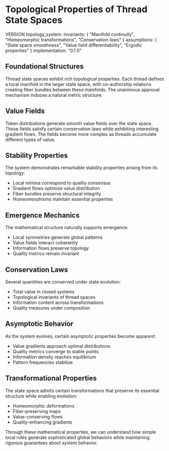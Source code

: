 # Topological Properties of Thread State Spaces

VERSION topology_system:
  invariants: {
    "Manifold continuity",
    "Homeomorphic transformations",
    "Conservation laws"
  }
  assumptions: {
    "State space smoothness",
    "Value field differentiability",
    "Ergodic properties"
  }
  implementation: "0.1.0"

## Foundational Structures

Thread state spaces exhibit rich topological properties. Each thread defines a local manifold in the larger state space, with co-authorship relations creating fiber bundles between these manifolds. The unanimous approval mechanism induces a natural metric structure.

## Value Fields

Token distributions generate smooth value fields over the state space. These fields satisfy certain conservation laws while exhibiting interesting gradient flows. The fields become more complex as threads accumulate different types of value.

## Stability Properties

The system demonstrates remarkable stability properties arising from its topology:
- Local minima correspond to quality consensus
- Gradient flows optimize value distribution
- Fiber bundles preserve structural integrity
- Homeomorphisms maintain essential properties

## Emergence Mechanics

The mathematical structure naturally supports emergence:
- Local symmetries generate global patterns
- Value fields interact coherently
- Information flows preserve topology
- Quality metrics remain invariant

## Conservation Laws

Several quantities are conserved under state evolution:
- Total value in closed systems
- Topological invariants of thread spaces
- Information content across transformations
- Quality measures under composition

## Asymptotic Behavior

As the system evolves, certain asymptotic properties become apparent:
- Value gradients approach optimal distributions
- Quality metrics converge to stable points
- Information density reaches equilibrium
- Pattern frequencies stabilize

## Transformational Properties

The state space admits certain transformations that preserve its essential structure while enabling evolution:
- Homeomorphic deformations
- Fiber-preserving maps
- Value-conserving flows
- Quality-enhancing gradients

Through these mathematical properties, we can understand how simple local rules generate sophisticated global behaviors while maintaining rigorous guarantees about system behavior.
